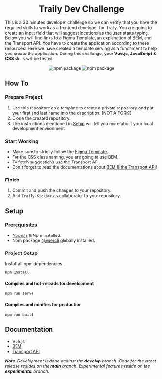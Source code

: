 <h1 align="center">Traily Dev Challenge</h1>

<p>This is a 30 minutes developer challenge so we can verify that you have the required skills to work as a frontend developer for Traily. You are going to create an input field that will suggest locations as the user starts typing. Below you will find links to a Figma Template, an explanation of BEM, and the Transport API. You have to create the application according to these resources. Here we have created a template serving as a fundament to help you create the application. During this challenge, your <b>Vue.js</b>, <b>JavaScript</b> & <b>CSS</b> skills will be tested.</p>

<div align="center">

  ![npm package](https://img.shields.io/node/v/@vue/cli?logo=npm&style=flat-square)
  ![npm package](https://img.shields.io/npm/v/vue?logo=npm&style=flat-square)
</div>

## How To

### Prepare Project
1. Use this repository as a template to create a private repository and put your first and last name into the description. (NOT A FORK!)
2. Clone the created repository.
3. The instructions mentioned in [Setup](#Setup) will tell you more about your local development environment.

### Start Working
- Make sure to strictly follow the [Figma Template](https://www.figma.com/file/gZKinnendF1Js5w0lAEFI6?node-id=1%3A2980&viewport=-1027%2C269%2C0.6635387539863586).
- For the CSS class naming, you are going to use BEM.
- To fetch suggestions use the Transport API.
- Don't forget to read the documentations about [BEM & the Transport API](#Documentation)!

### Finish
1. Commit and push the changes to your repository.
2. Add `Traily-Kickbox` as collaborator to your repository.

## Setup
### Prerequisites
 - [Node.js](https://nodejs.org/en/download/) & Npm installed.
 - Npm package [@vue/cli](https://www.npmjs.com/package/@vue/cli) globally installed.

### Project Setup
Install all npm dependencies.
```
npm install
```

#### Compiles and hot-reloads for development
```
npm run serve
```

#### Compiles and minifies for production
```
npm run build
```


## Documentation
* [Vue.js](https://v3.vuejs.org/guide/introduction.html)
* [BEM](http://getbem.com/)
* [Transport API](https://transport.opendata.ch/docs.html)

_**Note**: Development is done against the **develop** branch.
Code for the latest release resides on the **main** branch.
Experimental features reside on the **experimental** branch._

